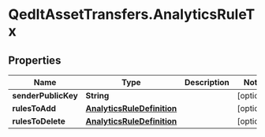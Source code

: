 # QedItAssetTransfers.AnalyticsRuleTx

## Properties
Name | Type | Description | Notes
------------ | ------------- | ------------- | -------------
**senderPublicKey** | **String** |  | [optional] 
**rulesToAdd** | [**AnalyticsRuleDefinition**](AnalyticsRuleDefinition.md) |  | [optional] 
**rulesToDelete** | [**AnalyticsRuleDefinition**](AnalyticsRuleDefinition.md) |  | [optional] 


